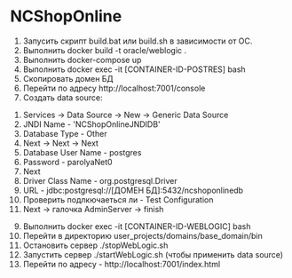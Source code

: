 # NCShopOnline
1. Запусить скрипт build.bat или build.sh в зависимости от ОС.
2. Выполнить docker build -t oracle/weblogic .
3. Выполнить docker-compose up
4. Выполнить docker exec -it [CONTAINER-ID-POSTRES] bash
5. Скопировать домен БД 
6. Перейти по адресу http://localhost:7001/console
7. Создать data source: 
  1) Services -> Data Source -> New -> Generic Data Source
  2) JNDI Name - 'NCShopOnlineJNDIDB'
  3) Database Type - Other
  4) Next -> Next -> Next
  5) Database User Name - postgres
  6) Password - parolyaNet0
  7) Next
  8) Driver Class Name - org.postgresql.Driver
  9) URL - jdbc:postgresql://[ДОМЕН БД]:5432/ncshoponlinedb
  10) Проверить подлкючаеться ли - Test Configuration
  11) Next -> галочка AdminServer -> finish
9. Выполнить docker exec -it [CONTAINER-ID-WEBLOGIC] bash
10. Перейти в директорию user_projects/domains/base_domain/bin
11. Остановить сервер ./stopWebLogic.sh
12. Запустить сервер ./startWebLogic.sh (чтобы применить data source)
8. Перейти по адресу - http://localhost:7001/index.html

